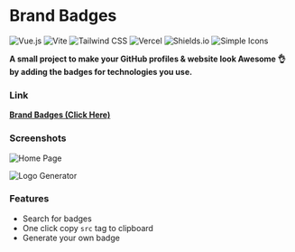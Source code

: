 # Brand Badges

<img alt="Vue.js" src="https://img.shields.io/badge/Vue.js-4FC08D?style=plastic&logo=vue.js&logoColor=white" /> <img alt="Vite" src="https://img.shields.io/badge/Vite-646CFF?style=plastic&logo=vite&logoColor=white" /> <img alt="Tailwind CSS" src="https://img.shields.io/badge/Tailwind CSS-38B2AC?style=plastic&logo=tailwind-css&logoColor=white" /> <img alt="Vercel" src="https://img.shields.io/badge/Vercel-000000?style=plastic&logo=vercel&logoColor=white" /> <img alt="Shields.io" src="https://img.shields.io/badge/Shields.io-000000?style=plastic&logo=shields.io&logoColor=white" /> <img alt="Simple Icons" src="https://img.shields.io/badge/Simple Icons-111111?style=plastic&logo=simple-icons&logoColor=white" />

**A small project to make your GitHub profiles & website look Awesome 👌 by adding the badges for technologies you use.**

### Link

**[Brand Badges (Click Here)](https://brand-badges.vercel.app/)**

### Screenshots

![Home Page](https://firebasestorage.googleapis.com/v0/b/sushil-kamble.appspot.com/o/projects%2Fbrand-badges%2Fbrandr.jpg?alt=media&token=04fab755-12ee-4fe0-b78d-69368f2e40c3 'Home Page')

![Logo Generator](https://firebasestorage.googleapis.com/v0/b/sushil-kamble.appspot.com/o/projects%2Fbrand-badges%2Fbadge2r.jpg?alt=media&token=4a99ac04-a5bc-4d0c-8fb6-751b0b61def5 'Logo Generator')

### Features

- Search for badges
- One click copy `src` tag to clipboard
- Generate your own badge

